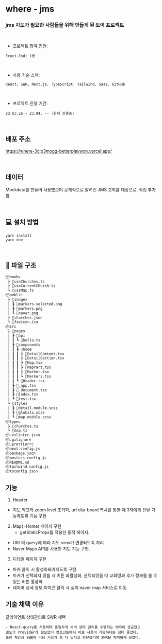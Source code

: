 # where - jms

### jms 지도가 필요한 사람들을 위해 만들게 된 토이 프로젝트

<br/>

- 프로젝트 참여 인원:

`Front-End: 1명`

<br/>

- 사용 기술 스택:

`React, SWR, Next.js, TypeScript, Tailwind, Sass, GitHub`

<br/>

- 프로젝트 진행 기간:

`23.03.26 - 23.04. -- (현재 진행중)`

<br/>

## 배포 주소

https://where-3olp3mogg-betterplaywon.vercel.app/

<br/>

## 데이터

Mockdata를 만들어 사용했으며 공개적으로 알려진 JMS 교회를 대상으로, 직접 추가함

<br/>

## 💻 설치 방법

    yarn install
    yarn dev

<br/>

## 📂 파일 구조
```bash
📦hooks
 ┣ 📜useChurches.ts
 ┣ 📜useCurrentChurch.ts
 ┗ 📜useMap.ts
📦public
 ┣ 📂images
 ┃ ┣ 📜markers-selected.png
 ┃ ┣ 📜markers.png
 ┃ ┗ 📜naver.png
 ┣ 📜churches.json
 ┗ 📜favicon.ico
📦src
 ┣ 📂pages
 ┃ ┣ 📂api
 ┃ ┃ ┗ 📜hello.ts
 ┃ ┣ 📂components
 ┃ ┃ ┣ 📂home
 ┃ ┃ ┃ ┣ 📜DetailContent.tsx
 ┃ ┃ ┃ ┣ 📜DetailSection.tsx
 ┃ ┃ ┃ ┣ 📜Map.tsx
 ┃ ┃ ┃ ┣ 📜MapPart.tsx
 ┃ ┃ ┃ ┣ 📜Marker.tsx
 ┃ ┃ ┃ ┗ 📜Markers.tsx
 ┃ ┃ ┗ 📜Header.tsx
 ┃ ┣ 📜_app.tsx
 ┃ ┣ 📜_document.tsx
 ┃ ┣ 📜index.tsx
 ┃ ┗ 📜test.tsx
 ┗ 📂styles
 ┃ ┣ 📜detail.module.scss
 ┃ ┣ 📜globals.scss
 ┃ ┗ 📜map.module.scss
📦types
 ┣ 📜churches.ts
 ┗ 📜map.ts
📦.eslintrc.json
📦.gitignore
📦.prettierrc
📦next.config.js
📦package.json
📦postcss.config.js
📦README.md
📦tailwind.config.js
📦tsconfig.json
 ```

## 기능

1. Header
  - 지도 좌표와 zoom level 초기화, url clip-board 복사를 통한 제 3자에게 전달 가능하도록 기능 구현

2. Map(=Home) 페이지 구현
	- getStaticProps를 적용한 동적 페이지.
  - URL의 query에 따라 지도 view가 변경되도록 처리
  - Naver Maps API를 사용한 지도 기능 구현.

3. 디테일 페이지 구현
  - 마커 클릭 시 활성화되어지도록 구현.
  - 마커가 선택되지 않을 시 버튼 비활성화, 선택되었을 때 교회명과 추가 정보를 볼 수 있는 버튼 활성화
  - 네이버 상세 정보 아이콘 클릭 시 실제 naver map 서비스로 이동
  
  
## 기술 채택 이유

  클라이언트 상태관리로 SWR 채택
  
	- React-query를 사용하며 동일하게 서버 상태 관리를 수행하는 SWR이 궁금했고
    별도의 Provider가 필요없이 컴포넌트에서 바로 사용이 가능하다는 점이 좋았다.
    또한 체감상 SWR이 러닝 커브가 좀 더 낮다고 판단했기에 SWR을 채택하게 되었다.
    
    
